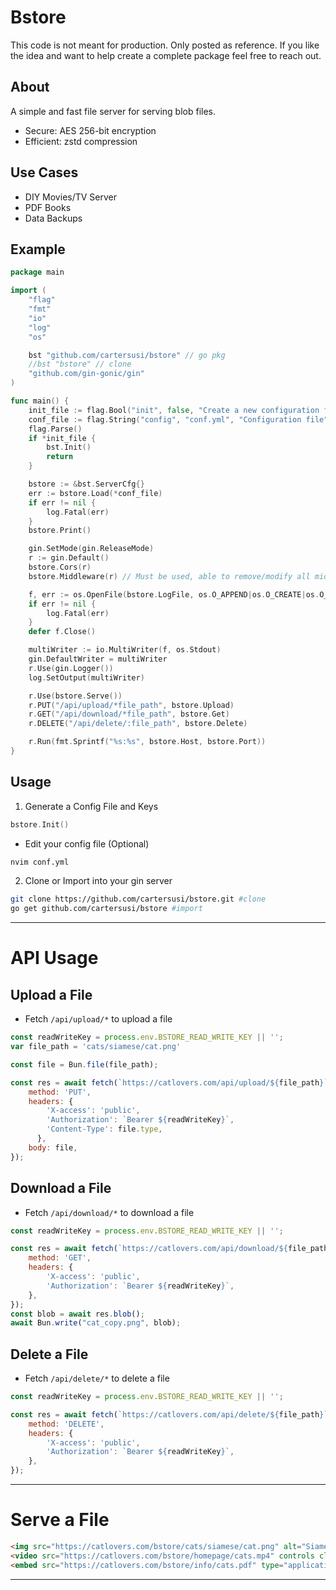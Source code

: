 # Bstore
This code is not meant for production. Only posted as reference. If you like the idea and want to help create a complete package feel free to reach out.

## About 
A simple and fast file server for serving blob files.
* Secure: AES 256-bit encryption
* Efficient: zstd compression

## Use Cases
* DIY Movies/TV Server
* PDF Books
* Data Backups


## Example
```go
package main

import (
	"flag"
	"fmt"
	"io"
	"log"
	"os"

	bst "github.com/cartersusi/bstore" // go pkg
    //bst "bstore" // clone
	"github.com/gin-gonic/gin"
)

func main() {
	init_file := flag.Bool("init", false, "Create a new configuration file")
	conf_file := flag.String("config", "conf.yml", "Configuration file")
	flag.Parse()
	if *init_file {
		bst.Init()
		return
	}

	bstore := &bst.ServerCfg{}
	err := bstore.Load(*conf_file)
	if err != nil {
		log.Fatal(err)
	}
	bstore.Print()

	gin.SetMode(gin.ReleaseMode)
	r := gin.Default()
	bstore.Cors(r)
	bstore.Middleware(r) // Must be used, able to remove/modify all middleware(rate limit, valid path) except read-write key validation

	f, err := os.OpenFile(bstore.LogFile, os.O_APPEND|os.O_CREATE|os.O_WRONLY, 0644)
	if err != nil {
		log.Fatal(err)
	}
	defer f.Close()

	multiWriter := io.MultiWriter(f, os.Stdout)
	gin.DefaultWriter = multiWriter
	r.Use(gin.Logger())
	log.SetOutput(multiWriter)

	r.Use(bstore.Serve())
	r.PUT("/api/upload/*file_path", bstore.Upload)
	r.GET("/api/download/*file_path", bstore.Get)
	r.DELETE("/api/delete/:file_path", bstore.Delete)

	r.Run(fmt.Sprintf("%s:%s", bstore.Host, bstore.Port))
}
```

## Usage

1. Generate a Config File and Keys
```go
bstore.Init()
```

- Edit your config file (Optional)
```sh
nvim conf.yml
```

2. Clone or Import into your gin server
```sh
git clone https://github.com/cartersusi/bstore.git #clone
go get github.com/cartersusi/bstore #import
```

---

# API Usage

## Upload a File
- Fetch `/api/upload/*` to upload a file
```js
const readWriteKey = process.env.BSTORE_READ_WRITE_KEY || '';
var file_path = 'cats/siamese/cat.png'

const file = Bun.file(file_path);

const res = await fetch(`https://catlovers.com/api/upload/${file_path}`, {
    method: 'PUT',
    headers: {
        'X-access': 'public',
        'Authorization': `Bearer ${readWriteKey}`,
        'Content-Type': file.type,
      },
    body: file,
});
```

## Download a File
- Fetch `/api/download/*` to download a file
```js
const readWriteKey = process.env.BSTORE_READ_WRITE_KEY || '';

const res = await fetch(`https://catlovers.com/api/download/${file_path}`, {
    method: 'GET',
    headers: {
        'X-access': 'public',
        'Authorization': `Bearer ${readWriteKey}`,
    },
});
const blob = await res.blob();
await Bun.write("cat_copy.png", blob);
```

## Delete a File
- Fetch `/api/delete/*` to delete a file
```js
const readWriteKey = process.env.BSTORE_READ_WRITE_KEY || '';

const res = await fetch(`https://catlovers.com/api/delete/${file_path}`, {
    method: 'DELETE',
    headers: {
        'X-access': 'public',
        'Authorization': `Bearer ${readWriteKey}`,
    },
});
```

---

# Serve a File
```html
<img src="https://catlovers.com/bstore/cats/siamese/cat.png" alt="Siamese Cat" className="max-w-full max-h-full object-contain" />
<video src="https://catlovers.com/bstore/homepage/cats.mp4" controls className="max-w-full max-h-full" />
<embed src="https://catlovers.com/bstore/info/cats.pdf" type="application/pdf" width="100%" height="600px" />
```

---
<!-- 
# `bstore` npm package

## Upload a File
```ts
import { put, PutBstoreResponse } from 'bstore';

// upload a public file
const res: PutBstoreResponse = await put(file, file_path, 'public');
//upload a private file
const res: PutBstoreResponse = await put(file, file_path, 'private');
```

## Download a File
```ts
import {get, GetBstoreResponse} from 'bstore';

// download a public file
const res: GetBstoreResponse = await get("/images/image.png", 'public');
//download a private file
const res: GetBstoreResponse = await get("/books/book.pdf", 'private');
```

## Delete a File
```ts
import {del, DeleteBstoreResponse} from 'bstore';

// delete a file
const res: DeleteBstoreResponse = await del("/books/book.pdf", 'public');
// delete a directory
const res: DeleteBstoreResponse = await del("/images/hentai/*", 'private');
```

-->